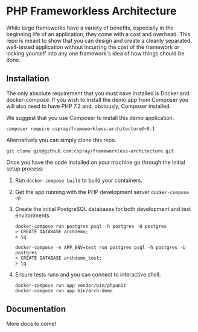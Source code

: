 # PHP Frameworkless Architecture

While large frameworks have a variety of benefits, especially in the beginning 
life of an application, they come with a cost and overhead. This repo is
meant to show that you can design and create a cleanly separated, well-tested 
application without incurring the cost of the framework or locking yourself into 
any one framework's idea of how things should be done.

## Installation

The only absolute requirement that you must have installed is Docker and 
docker-compose. If you wish to install the demo app from Composer you will 
also need to have PHP 7.2 and, obviously, Composer installed.

We suggest that you use Composer to install this demo application.

```
composer require cspray/frameworkless-architecture@~0.1
```

Alternatively you can simply clone this repo.

```
git clone git@github.com:cspray/frameworkless-architecture.git
```

Once you have the code installed on your machine go through the initial setup 
process:

1. Run `docker-compose build` to build your containers.
1. Get the app running with the PHP development server `docker-compose up`
3. Create the initial PostgreSQL databases for both development and test environments
    
    ```$xslt
    docker-compose run postgres psql -h postgres -U postgres
    > CREATE DATABASE archdemo;
    > \q
    ```
    
    ```$xslt
    docker-compose -e APP_ENV=test run postgres psql -h postgres -U postgres
    > CREATE DATABASE archdemo_test;
    > \q
    ```
    
 4. Ensure tests runs and you can connect to interactive shell.
 
    ```$xslt
    docker-compose run app vendor/bin/phpunit
    docker-compose run app bin/arch-demo
    ```
## Documentation

More docs to come!